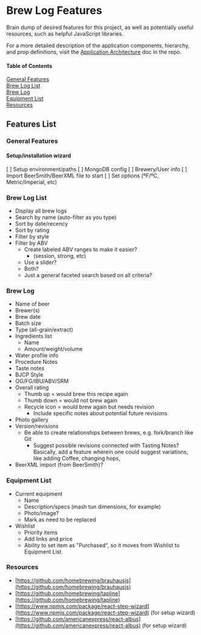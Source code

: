 # Brew Log Features
Brain dump of desired features for this project, as well as potentially useful resources, such as helpful JavaScript libraries.

For a more detailed description of the application components, hierarchy, and prop definitions, visit the [Application Architecture](/ARCHITECTURE.md) doc in the repo.

#### Table of Contents
[General Features](#general-features)<br>
[Brew Log List](#brew-log-list)<br>
[Brew Log](#brew-log)<br>
[Equipment List](#equipment-list)<br>
[Resources](#resources)<br>

## Features List

### General Features

#### Setup/installation wizard
[ ] Setup environment/paths
[ ] MongoDB config
[ ] Brewery/User info
[ ] Import BeerSmith/BeerXML file to start
[ ] Set options (ºF/ºC, Metric/Imperial, etc)

### Brew Log List
* Display all brew logs
* Search by name (auto-filter as you type)
* Sort by date/recency
* Sort by rating
* Filter by style
* Filter by ABV
	* Create labeled ABV ranges to make it easier?
		* (session, strong, etc)
	* Use a slider?
	* Both?
	* Just a general faceted search based on all criteria?
  
### Brew Log
* Name of beer
* Brewer(s)
* Brew date
* Batch size
* Type (all-grain/extract)
* Ingredients list
	* Name
	* Amount/weight/volume
* Water profile info
* Procedure Notes
* Taste notes
* BJCP Style
* OG/FG/IBU/ABV/SRM
* Overall rating
	* Thumb up = would brew this recipe again
	* Thumb down = would not brew again
	* Recycle icon = would brew again but needs revision
		* Include specific notes about potential future revisions
* Photo gallery
* Version/revisions
	* Be able to create relationships between brews, e.g. fork/branch like Git
		* Suggest possible revisions connected with Tasting Notes? Basically, add a feature wherein one could suggest variations, like adding Coffee, changing hops,
* BeerXML import (from BeerSmith)?

### Equipment List
* Current equipment
	* Name
	* Description/specs (mash tun dimensions, for example)
	* Photo/image?
	* Mark as need to be replaced
* Wishlist
	* Priority items
	* Add links and price
	* Ability to set item as "Purchased", so it moves from Wishlist to Equipment List

### Resources
* [https://github.com/homebrewing/brauhausjs](https://github.com/homebrewing/brauhausjs)
* [https://github.com/homebrewing/tapline](https://github.com/homebrewing/tapline)
* [https://www.npmjs.com/package/react-step-wizard](https://www.npmjs.com/package/react-step-wizard) (for setup wizard)
* [https://github.com/americanexpress/react-albus](https://github.com/americanexpress/react-albus) (for setup wizard)
